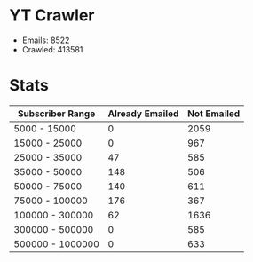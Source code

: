 # YT Crawler
- Emails: 8522
- Crawled: 413581

# Stats
| Subscriber Range  | Already Emailed | Not Emailed |
|-------|-------|-------|
| 5000 - 15000 | 0 | 2059 |
| 15000 - 25000 | 0 | 967 |
| 25000 - 35000 | 47 | 585 |
| 35000 - 50000 | 148 | 506 |
| 50000 - 75000 | 140 | 611 |
| 75000 - 100000 | 176 | 367 |
| 100000 - 300000 | 62 | 1636 |
| 300000 - 500000 | 0 | 585 |
| 500000 - 1000000 | 0 | 633 |
